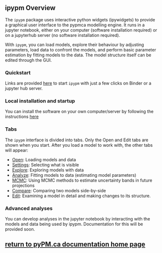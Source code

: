 ## ipypm Overview
The `ipypm` package uses interactive python widgets (ipywidgets) to provide a graphical user interface
to the pypmca modelling engine.
It runs in a jupyter notebook, either on your computer (software installation required)
or on a jupyterhub server (no software installation required).

With `ipypm`, you can load models, explore their behaviour by adjusting parameters,
load data to confront the models, and perform basic parameter estimation by fitting models to the data.
The model structure itself can be edited through the GUI.

### Quickstart

Links are provided [here](https://github.com/pypm/quickstart)
to start `ipypm` with just a few clicks on Binder or a jupyter hub server.

### Local installation and startup

You can install the software on your own computer/server by following the instructions
[here](installation.md)

### Tabs

The `ipypm` interface is divided into tabs. Only the Open and Edit tabs are shown when you start.
After you load a model to work with, the other tabs will appear:

* [Open](open.md): Loading models and data
* [Settings](settings.md): Selecting what is visible
* [Explore](explore.md): Exploring models with data
* [Analyze](analyze.md): Fitting models to data (estimating model parameters)
* [MCMC](mcmc.md): Using MCMC methods to estimate uncertainty bands in future projections
* [Compare](compare.md): Comparing two models side-by-side
* [Edit](edit.md): Examining a model in detail and making changes to its structure.

### Advanced analyses

You can develop analyses in the jupyter notebook by
interacting with the models and data being used by ipypm.
Documentation for this will be provided soon.

## [return to pyPM.ca documentation home page](../..)

